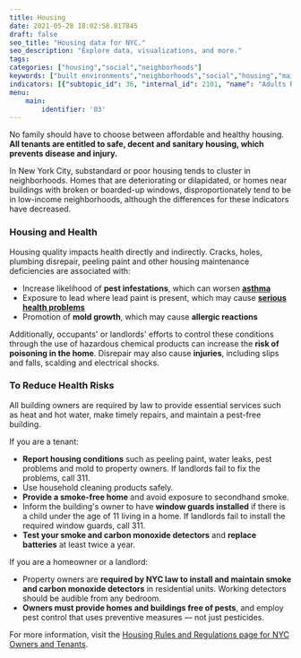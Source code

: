 ```yaml
---
title: Housing
date: 2021-05-28 18:02:58.817845
draft: false
seo_title: "Housing data for NYC."
seo_description: "Explore data, visualizations, and more."
tags: 
categories: ["housing","social","neighborhoods"]
keywords: ["built environments","neighborhoods","social","housing","maintenance","maintenance deficiencies","healthy housing"]
indicators: [{"subtopic_id": 36, "internal_id": 2101, "name": "Adults Reporting Mold in the Home", "URL": "https://a816-dohbesp.nyc.gov/IndicatorPublic/VisualizationData.aspx?id=2101,719b87,36,Summarize"}, {"subtopic_id": 36, "internal_id": 25, "name": "Adults Reporting Secondhand Smoke at Home", "URL": "https://a816-dohbesp.nyc.gov/IndicatorPublic/VisualizationData.aspx?id=25,719b87,36,Summarize"}, {"subtopic_id": 36, "internal_id": 2393, "name": "Children living in homes with cockroaches (ages 0-13 years)", "URL": "https://a816-dohbesp.nyc.gov/IndicatorPublic/VisualizationData.aspx?id=2393,719b87,8,Summarize"}, {"subtopic_id": 36, "internal_id": 107, "name": "Homes with Cockroaches", "URL": "https://a816-dohbesp.nyc.gov/IndicatorPublic/VisualizationData.aspx?id=107,719b87,8,Summarize"},{"subtopic_id": 36, "internal_id": 2396, "name": "Children living in homes using supplemental heat (ages 0-13 years)", "URL": "https://a816-dohbesp.nyc.gov/IndicatorPublic/VisualizationData.aspx?id=2396,719b87,36,Summarize"}, {"subtopic_id": 36, "internal_id": 2395, "name": "Children living in homes with cracks or holes (ages 0-13 years)", "URL": "https://a816-dohbesp.nyc.gov/IndicatorPublic/VisualizationData.aspx?id=2395,719b87,36,Summarize"}, {"subtopic_id": 36, "internal_id": 2394, "name": "Children living in homes with mice (ages 0-13  years)", "URL": "https://a816-dohbesp.nyc.gov/IndicatorPublic/VisualizationData.aspx?id=2394,719b87,36,Summarize"}, {"subtopic_id": 36, "internal_id": 2365, "name": "Court Ordered Evictions", "URL": "https://a816-dohbesp.nyc.gov/IndicatorPublic/VisualizationData.aspx?id=2365,719b87,36,Summarize"}, {"subtopic_id": 36, "internal_id": 15, "name": "Crowding (> 1 person/room)", "URL": "https://a816-dohbesp.nyc.gov/IndicatorPublic/VisualizationData.aspx?id=15,719b87,36,Summarize"}, {"subtopic_id": 36, "internal_id": 46, "name": "Homes near Structures Rated Good or Excellent", "URL": "https://a816-dohbesp.nyc.gov/IndicatorPublic/VisualizationData.aspx?id=46,719b87,36,Summarize"}, {"subtopic_id": 36, "internal_id": 47, "name": "Homes Using Supplemental Heat", "URL": "https://a816-dohbesp.nyc.gov/IndicatorPublic/VisualizationData.aspx?id=47,719b87,36,Summarize"}, {"subtopic_id": 36, "internal_id": 45, "name": "Homes with 3 or More Maintenance Deficiencies", "URL": "https://a816-dohbesp.nyc.gov/IndicatorPublic/VisualizationData.aspx?id=45,719b87,36,Summarize"}, {"subtopic_id": 36, "internal_id": 40, "name": "Homes with Cracks or Holes", "URL": "https://a816-dohbesp.nyc.gov/IndicatorPublic/VisualizationData.aspx?id=40,719b87,36,Summarize"}, {"subtopic_id": 36, "internal_id": 2188, "name": "Homes with Grab Bars in Bathroom (among older adult households)", "URL": "https://a816-dohbesp.nyc.gov/IndicatorPublic/VisualizationData.aspx?id=2188,719b87,36,Summarize"}, {"subtopic_id": 36, "internal_id": 42, "name": "Homes with Leaks", "URL": "https://a816-dohbesp.nyc.gov/IndicatorPublic/VisualizationData.aspx?id=42,719b87,36,Summarize"}, {"subtopic_id": 36, "internal_id": 48, "name": "Homes with Mice or Rats in the Building", "URL": "https://a816-dohbesp.nyc.gov/IndicatorPublic/VisualizationData.aspx?id=48,719b87,36,Summarize"}, {"subtopic_id": 36, "internal_id": 2377, "name": "Households reporting someone who uses electric medical equipment", "URL": "https://a816-dohbesp.nyc.gov/IndicatorPublic/VisualizationData.aspx?id=2377,719b87,36,Summarize"}, {"subtopic_id": 36, "internal_id": 2185, "name": "Households reporting air conditioning", "URL": "https://a816-dohbesp.nyc.gov/IndicatorPublic/VisualizationData.aspx?id=2185,719b87,107,Summarize"},{"subtopic_id": 36, "internal_id": 17, "name": "Owner-Occupied Homes", "URL": "https://a816-dohbesp.nyc.gov/IndicatorPublic/VisualizationData.aspx?id=17,719b87,36,Summarize"}, {"subtopic_id": 36, "internal_id": 41, "name": "Pre-1960 Homes with Peeling Paint", "URL": "https://a816-dohbesp.nyc.gov/IndicatorPublic/VisualizationData.aspx?id=41,719b87,36,Summarize"}, {"subtopic_id": 36, "internal_id": 2399, "name": "Renter-occupied homes with any health-related maintenance problems", "URL": "https://a816-dohbesp.nyc.gov/IndicatorPublic/VisualizationData.aspx?id=2399,719b87,36,Summarize"}, {"subtopic_id": 36, "internal_id": 2179, "name": "Renter-occupied homes with no maintenance deficiencies (TCNY2020)", "URL": "https://a816-dohbesp.nyc.gov/IndicatorPublic/VisualizationData.aspx?id=2179,719b87,36,Summarize"},{"subtopic_id": 87, "internal_id": 2003, "name": "Housing Affordability", "URL": "https://a816-dohbesp.nyc.gov/IndicatorPublic/VisualizationData.aspx?id=2003,719b87,87,Summarize"}]
menu:
    main:
        identifier: '03'
---
```


No family should have to choose between affordable and healthy housing. **All tenants are entitled to safe, decent and sanitary housing, which prevents disease and injury.**

In New York City, substandard or poor housing tends to cluster in neighborhoods. Homes that are deteriorating or dilapidated, or homes near buildings with broken or boarded-up windows, disproportionately tend to be in low-income neighborhoods, although the differences for these indicators have decreased.

### Housing and Health

Housing quality impacts health directly and indirectly. Cracks, holes, plumbing disrepair, peeling paint and other housing maintenance deficiencies are associated with:

* Increase likelihood of **pest infestations**, which can worsen **[asthma](http://www1.nyc.gov/site/doh/health/health-topics/asthma.page "Asthma")**
* Exposure to lead where lead paint is present, which may cause **[serious health problems](http://www1.nyc.gov/site/doh/health/health-topics/lead-poisoning-prevention.page "lead poisoning ")**
* Promotion of **mold growth**, which may cause **allergic reactions**

Additionally, occupants' or landlords' efforts to control these conditions through the use of hazardous chemical products can increase the **risk of poisoning in the home**. Disrepair may also cause **injuries**, including slips and falls, scalding and electrical shocks. 

### To Reduce Health Risks

All building owners are required by law to provide essential services such as heat and hot water, make timely repairs, and maintain a pest-free building. 

If you are a tenant:
* **Report housing conditions** such as peeling paint, water leaks, pest problems and mold to property owners. If landlords fail to fix the problems, call 311.
* Use household cleaning products safely.
* **Provide a smoke-free home** and avoid exposure to secondhand smoke.
* Inform the building's owner to have **window guards installed** if there is a child under the age of 11 living in a home. If landlords fail to install the required window guards, call 311.
* **Test your smoke and carbon monoxide detectors** and **replace batteries** at least twice a year.

If you are a homeowner or a landlord:

* Property owners are **required by NYC law to install and maintain smoke and carbon monoxide detectors** in residential units. Working detectors should be audible from any bedroom.
* **Owners must provide homes and buildings free of pests**, and employ pest control that uses preventive measures — not just pesticides.

For more information, visit the [Housing Rules and Regulations page for NYC Owners and Tenants](http://www1.nyc.gov/nyc-resources/service/4706/housing-rules-and-regulations-for-nyc-owners-and-tenants "Housing rules and regulations"). 